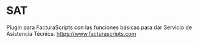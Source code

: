 # SAT
Plugin para FacturaScripts con las funciones básicas para dar Servicio de Asistencia Técnica.
https://www.facturascripts.com
